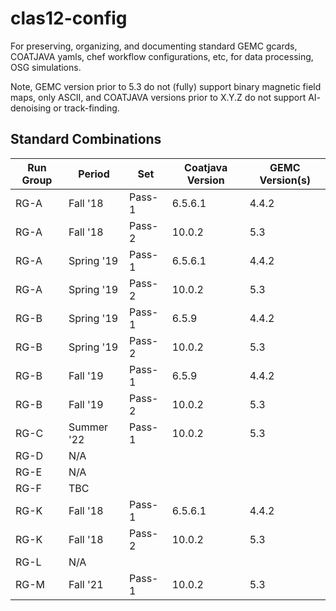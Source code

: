 # clas12-config

For preserving, organizing, and documenting standard GEMC gcards, COATJAVA yamls, chef workflow configurations, etc, for data processing, OSG simulations.

Note, GEMC version prior to 5.3 do not (fully) support binary magnetic field maps, only ASCII, and COATJAVA versions prior to X.Y.Z do not support AI- denoising or track-finding.

## Standard Combinations

Run Group | Period     | Set     | Coatjava Version | GEMC Version(s)
----------| ---------- | --------| ---------------- | ----------------
RG-A      | Fall '18   | Pass-1  | 6.5.6.1          | 4.4.2
RG-A      | Fall '18   | Pass-2  | 10.0.2           | 5.3
RG-A      | Spring '19 | Pass-1  | 6.5.6.1          | 4.4.2
RG-A      | Spring '19 | Pass-2  | 10.0.2           | 5.3
RG-B      | Spring '19 | Pass-1  | 6.5.9            | 4.4.2
RG-B      | Spring '19 | Pass-2  | 10.0.2           | 5.3
RG-B      | Fall '19   | Pass-1  | 6.5.9            | 4.4.2
RG-B      | Fall '19   | Pass-2  | 10.0.2           | 5.3
RG-C      | Summer '22 | Pass-1  | 10.0.2           | 5.3
RG-D      | N/A | | |
RG-E      | N/A | | |
RG-F      | TBC | | |
RG-K      | Fall '18   | Pass-1  | 6.5.6.1          | 4.4.2
RG-K      | Fall '18   | Pass-2  | 10.0.2           | 5.3
RG-L      | N/A | | |
RG-M      | Fall '21   | Pass-1  | 10.0.2           | 5.3
